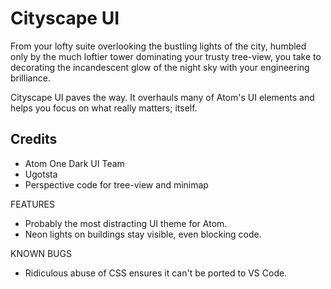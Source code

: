 # Cityscape UI

From your lofty suite overlooking the bustling lights of the city, humbled only by the much loftier tower dominating your trusty tree-view, you take to decorating the incandescent glow of the night sky with your engineering brilliance.

Cityscape UI paves the way. It overhauls many of Atom's UI elements and helps you focus on what really matters; itself.

## Credits

* Atom One Dark UI Team
* Ugotsta
* Perspective code for tree-view and minimap

FEATURES

* Probably the most distracting UI theme for Atom.
* Neon lights on buildings stay visible, even blocking code.

KNOWN BUGS

* Ridiculous abuse of CSS ensures it can't be ported to VS Code.
